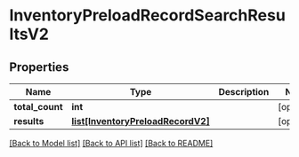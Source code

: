 # InventoryPreloadRecordSearchResultsV2

## Properties
Name | Type | Description | Notes
------------ | ------------- | ------------- | -------------
**total_count** | **int** |  | [optional] 
**results** | [**list[InventoryPreloadRecordV2]**](InventoryPreloadRecordV2.md) |  | [optional] 

[[Back to Model list]](../README.md#documentation-for-models) [[Back to API list]](../README.md#documentation-for-api-endpoints) [[Back to README]](../README.md)


